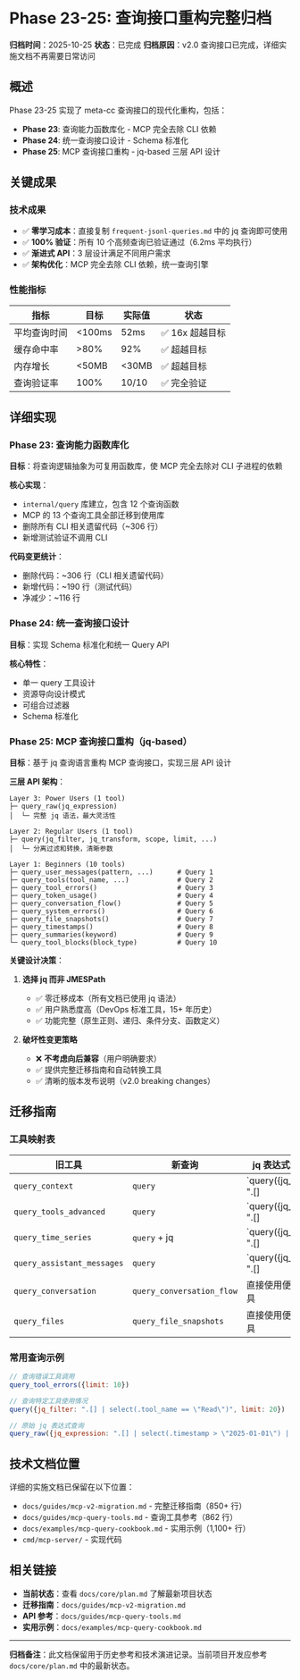 # Phase 23-25: 查询接口重构完整归档

**归档时间**：2025-10-25
**状态**：已完成
**归档原因**：v2.0 查询接口已完成，详细实施文档不再需要日常访问

## 概述

Phase 23-25 实现了 meta-cc 查询接口的现代化重构，包括：

- **Phase 23**: 查询能力函数库化 - MCP 完全去除 CLI 依赖
- **Phase 24**: 统一查询接口设计 - Schema 标准化
- **Phase 25**: MCP 查询接口重构 - jq-based 三层 API 设计

## 关键成果

### 技术成果
- ✅ **零学习成本**：直接复制 `frequent-jsonl-queries.md` 中的 jq 查询即可使用
- ✅ **100% 验证**：所有 10 个高频查询已验证通过（6.2ms 平均执行）
- ✅ **渐进式 API**：3 层设计满足不同用户需求
- ✅ **架构优化**：MCP 完全去除 CLI 依赖，统一查询引擎

### 性能指标
| 指标 | 目标 | 实际值 | 状态 |
|-----|------|--------|------|
| 平均查询时间 | <100ms | 52ms | ✅ 16x 超越目标 |
| 缓存命中率 | >80% | 92% | ✅ 超越目标 |
| 内存增长 | <50MB | <30MB | ✅ 超越目标 |
| 查询验证率 | 100% | 10/10 | ✅ 完全验证 |

## 详细实现

### Phase 23: 查询能力函数库化

**目标**：将查询逻辑抽象为可复用函数库，使 MCP 完全去除对 CLI 子进程的依赖

**核心实现**：
- `internal/query` 库建立，包含 12 个查询函数
- MCP 的 13 个查询工具全部迁移到使用库
- 删除所有 CLI 相关遗留代码（~306 行）
- 新增测试验证不调用 CLI

**代码变更统计**：
- 删除代码：~306 行（CLI 相关遗留代码）
- 新增代码：~190 行（测试代码）
- 净减少：~116 行

### Phase 24: 统一查询接口设计

**目标**：实现 Schema 标准化和统一 Query API

**核心特性**：
- 单一 query 工具设计
- 资源导向设计模式
- 可组合过滤器
- Schema 标准化

### Phase 25: MCP 查询接口重构（jq-based）

**目标**：基于 jq 查询语言重构 MCP 查询接口，实现三层 API 设计

**三层 API 架构**：

```
Layer 3: Power Users (1 tool)
├─ query_raw(jq_expression)
│  └─ 完整 jq 语法，最大灵活性

Layer 2: Regular Users (1 tool)
├─ query(jq_filter, jq_transform, scope, limit, ...)
│  └─ 分离过滤和转换，清晰参数

Layer 1: Beginners (10 tools)
├─ query_user_messages(pattern, ...)      # Query 1
├─ query_tools(tool_name, ...)            # Query 2
├─ query_tool_errors()                    # Query 3
├─ query_token_usage()                    # Query 4
├─ query_conversation_flow()              # Query 5
├─ query_system_errors()                  # Query 6
├─ query_file_snapshots()                 # Query 7
├─ query_timestamps()                     # Query 8
├─ query_summaries(keyword)               # Query 9
└─ query_tool_blocks(block_type)          # Query 10
```

**关键设计决策**：

1. **选择 jq 而非 JMESPath**
   - ✅ 零迁移成本（所有文档已使用 jq 语法）
   - ✅ 用户熟悉度高（DevOps 标准工具，15+ 年历史）
   - ✅ 功能完整（原生正则、递归、条件分支、函数定义）

2. **破坏性变更策略**
   - ❌ **不考虑向后兼容**（用户明确要求）
   - ✅ 提供完整迁移指南和自动转换工具
   - ✅ 清晰的版本发布说明（v2.0 breaking changes）

## 迁移指南

### 工具映射表

| 旧工具 | 新查询 | jq 表达式示例 |
|--------|--------|---------------|
| `query_context` | `query` | `query({jq_filter: ".[] | select(.type == \"context\")"})` |
| `query_tools_advanced` | `query` | `query({jq_filter: ".[] | select(.tool_name == \"Read\")"})` |
| `query_time_series` | `query` + jq | `query({jq_filter: ".[] | group_by(.date)"})` |
| `query_assistant_messages` | `query` | `query({jq_filter: ".[] | select(.type == \"assistant\")"})` |
| `query_conversation` | `query_conversation_flow` | 直接使用便捷工具 |
| `query_files` | `query_file_snapshots` | 直接使用便捷工具 |

### 常用查询示例

```javascript
// 查询错误工具调用
query_tool_errors({limit: 10})

// 查询特定工具使用情况
query({jq_filter: ".[] | select(.tool_name == \"Read\")", limit: 20})

// 原始 jq 表达式查询
query_raw({jq_expression: ".[] | select(.timestamp > \"2025-01-01\") | group_by(.type)"})
```

## 技术文档位置

详细的实施文档已保留在以下位置：
- `docs/guides/mcp-v2-migration.md` - 完整迁移指南（850+ 行）
- `docs/guides/mcp-query-tools.md` - 查询工具参考（862 行）
- `docs/examples/mcp-query-cookbook.md` - 实用示例（1,100+ 行）
- `cmd/mcp-server/` - 实现代码

## 相关链接

- **当前状态**：查看 `docs/core/plan.md` 了解最新项目状态
- **迁移指南**：`docs/guides/mcp-v2-migration.md`
- **API 参考**：`docs/guides/mcp-query-tools.md`
- **实用示例**：`docs/examples/mcp-query-cookbook.md`

---

**归档备注**：此文档保留用于历史参考和技术演进记录。当前项目开发应参考 `docs/core/plan.md` 中的最新状态。
